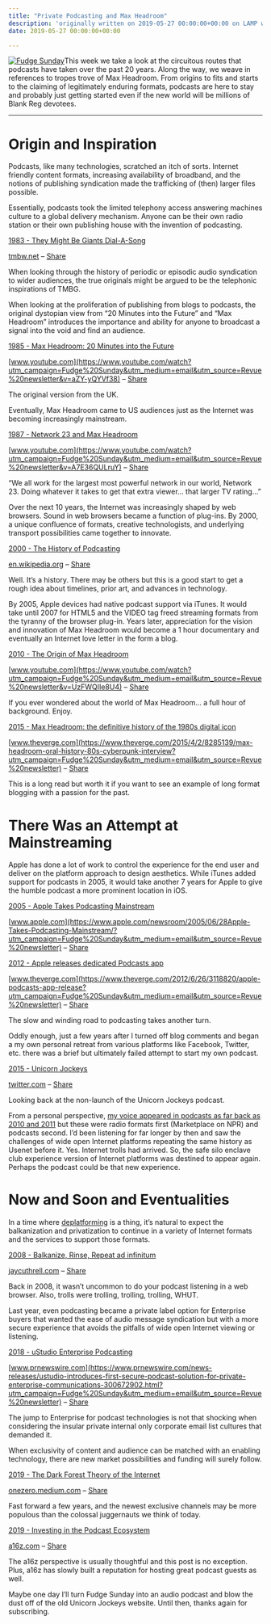 ```yaml
---
title: "Private Podcasting and Max Headroom"
description: 'originally written on 2019-05-27 00:00:00+00:00 on LAMP with vi, WordPress, Jekyll, Gatsby Cloud, Netlify, Revue, Substack, or Buttondown'
date: 2019-05-27 00:00:00+00:00

---
```


[![Fudge Sunday](https://substack.com/static/b418d00d086df167c47c3e481ad92aaa/f058b/fudgesunday.png "Fudge Sunday")](https://substackcdn.com/image/fetch/f_auto,q_auto:good,fl_progressive:steep/https%3A%2F%2Fsubstack.com%2Fstatic%2Fb418d00d086df167c47c3e481ad92aaa%2Ff058b%2Ffudgesunday.png)This week we take a look at the circuitous routes that podcasts have taken over the past 20 years. Along the way, we weave in references to tropes trove of Max Headroom. From origins to fits and starts to the claiming of legitimately enduring formats, podcasts are here to stay and probably just getting started even if the new world will be millions of Blank Reg devotees.



---

Origin and Inspiration
======================

Podcasts, like many technologies, scratched an itch of sorts. Internet friendly content formats, increasing availability of broadband, and the notions of publishing syndication made the trafficking of (then) larger files possible.

Essentially, podcasts took the limited telephony access answering machines culture to a global delivery mechanism. Anyone can be their own radio station or their own publishing house with the invention of podcasting.

[1983 - They Might Be Giants Dial-A-Song](http://tmbw.net/wiki/Dial-A-Song?utm_campaign=Fudge%20Sunday&utm_medium=email&utm_source=Revue%20newsletter)

[tmbw.net](http://tmbw.net/wiki/Dial-A-Song?utm_campaign=Fudge%20Sunday&utm_medium=email&utm_source=Revue%20newsletter) – [Share](http://rev.vu/oDnxqn?utm_campaign=Issue&utm_content=share&utm_medium=email&utm_source=Fudge+Sunday)

When looking through the history of periodic or episodic audio syndication to wider audiences, the true originals might be argued to be the telephonic inspirations of TMBG.

When looking at the proliferation of publishing from blogs to podcasts, the original dystopian view from “20 Minutes into the Future” and “Max Headroom” introduces the importance and ability for anyone to broadcast a signal into the void and find an audience.

[1985 - Max Headroom: 20 Minutes into the Future](https://www.youtube.com/watch?utm_campaign=Fudge%20Sunday&utm_medium=email&utm_source=Revue%20newsletter&v=aZY-yQYVf38)

[www.youtube.com](https://www.youtube.com/watch?utm_campaign=Fudge%20Sunday&utm_medium=email&utm_source=Revue%20newsletter&v=aZY-yQYVf38) – [Share](http://rev.vu/dM6QNX?utm_campaign=Issue&utm_content=share&utm_medium=email&utm_source=Fudge+Sunday)

The original version from the UK.

Eventually, Max Headroom came to US audiences just as the Internet was becoming increasingly mainstream.

[1987 - Network 23 and Max Headroom](https://www.youtube.com/watch?utm_campaign=Fudge%20Sunday&utm_medium=email&utm_source=Revue%20newsletter&v=A7E36QULruY)

[www.youtube.com](https://www.youtube.com/watch?utm_campaign=Fudge%20Sunday&utm_medium=email&utm_source=Revue%20newsletter&v=A7E36QULruY) – [Share](http://rev.vu/4KPkxa?utm_campaign=Issue&utm_content=share&utm_medium=email&utm_source=Fudge+Sunday)

“We all work for the largest most powerful network in our world, Network 23. Doing whatever it takes to get that extra viewer… that larger TV rating…”

Over the next 10 years, the Internet was increasingly shaped by web browsers. Sound in web browsers became a function of plug-ins. By 2000, a unique confluence of formats, creative technologists, and underlying transport possibilities came together to innovate.

[2000 - The History of Podcasting](https://en.wikipedia.org/wiki/History_of_podcasting?utm_campaign=Fudge%20Sunday&utm_medium=email&utm_source=Revue%20newsletter)

[en.wikipedia.org](https://en.wikipedia.org/wiki/History_of_podcasting?utm_campaign=Fudge%20Sunday&utm_medium=email&utm_source=Revue%20newsletter) – [Share](http://rev.vu/ed403J?utm_campaign=Issue&utm_content=share&utm_medium=email&utm_source=Fudge+Sunday)

Well. It’s a history. There may be others but this is a good start to get a rough idea about timelines, prior art, and advances in technology.

By 2005, Apple devices had native podcast support via iTunes. It would take until 2007 for HTML5 and the VIDEO tag freed streaming formats from the tyranny of the browser plug-in. Years later, appreciation for the vision and innovation of Max Headroom would become a 1 hour documentary and eventually an Internet love letter in the form a blog.

[2010 - The Origin of Max Headroom](https://www.youtube.com/watch?utm_campaign=Fudge%20Sunday&utm_medium=email&utm_source=Revue%20newsletter&v=UzFWQIIe8U4)

[www.youtube.com](https://www.youtube.com/watch?utm_campaign=Fudge%20Sunday&utm_medium=email&utm_source=Revue%20newsletter&v=UzFWQIIe8U4) – [Share](http://rev.vu/YlaGZ5?utm_campaign=Issue&utm_content=share&utm_medium=email&utm_source=Fudge+Sunday)

If you ever wondered about the world of Max Headroom… a full hour of background. Enjoy.

[2015 - Max Headroom: the definitive history of the 1980s digital icon](https://www.theverge.com/2015/4/2/8285139/max-headroom-oral-history-80s-cyberpunk-interview?utm_campaign=Fudge%20Sunday&utm_medium=email&utm_source=Revue%20newsletter)

[www.theverge.com](https://www.theverge.com/2015/4/2/8285139/max-headroom-oral-history-80s-cyberpunk-interview?utm_campaign=Fudge%20Sunday&utm_medium=email&utm_source=Revue%20newsletter) – [Share](http://rev.vu/4KPkxk?utm_campaign=Issue&utm_content=share&utm_medium=email&utm_source=Fudge+Sunday)

This is a long read but worth it if you want to see an example of long format blogging with a passion for the past.

There Was an Attempt at Mainstreaming
=====================================

Apple has done a lot of work to control the experience for the end user and deliver on the platform approach to design aesthetics. While iTunes added support for podcasts in 2005, it would take another 7 years for Apple to give the humble podcast a more prominent location in iOS.

[2005 - Apple Takes Podcasting Mainstream](https://www.apple.com/newsroom/2005/06/28Apple-Takes-Podcasting-Mainstream/?utm_campaign=Fudge%20Sunday&utm_medium=email&utm_source=Revue%20newsletter)

[www.apple.com](https://www.apple.com/newsroom/2005/06/28Apple-Takes-Podcasting-Mainstream/?utm_campaign=Fudge%20Sunday&utm_medium=email&utm_source=Revue%20newsletter) – [Share](http://rev.vu/raV36E?utm_campaign=Issue&utm_content=share&utm_medium=email&utm_source=Fudge+Sunday)

[2012 - Apple releases dedicated Podcasts app](https://www.theverge.com/2012/6/26/3118820/apple-podcasts-app-release?utm_campaign=Fudge%20Sunday&utm_medium=email&utm_source=Revue%20newsletter)

[www.theverge.com](https://www.theverge.com/2012/6/26/3118820/apple-podcasts-app-release?utm_campaign=Fudge%20Sunday&utm_medium=email&utm_source=Revue%20newsletter) – [Share](http://rev.vu/XGAbam?utm_campaign=Issue&utm_content=share&utm_medium=email&utm_source=Fudge+Sunday)

The slow and winding road to podcasting takes another turn.

Oddly enough, just a few years after I turned off blog comments and began a my own personal retreat from various platforms like Facebook, Twitter, etc. there was a brief but ultimately failed attempt to start my own podcast.

[2015 - Unicorn Jockeys](https://twitter.com/UnicornJockeys/status/678296062382092289?utm_campaign=Fudge%20Sunday&utm_medium=email&utm_source=Revue%20newsletter)

[twitter.com](https://twitter.com/UnicornJockeys/status/678296062382092289?utm_campaign=Fudge%20Sunday&utm_medium=email&utm_source=Revue%20newsletter) – [Share](http://rev.vu/nanxD6?utm_campaign=Issue&utm_content=share&utm_medium=email&utm_source=Fudge+Sunday)

Looking back at the non-launch of the Unicorn Jockeys podcast.

From a personal perspective, [my voice appeared in podcasts as far back as 2010 and 2011](https://jaycuthrell.com/media/?utm_campaign=Fudge%20Sunday&utm_medium=email&utm_source=Revue%20newsletter) but these were radio formats first (Marketplace on NPR) and podcasts second. I’d been listening for far longer by then and saw the challenges of wide open Internet platforms repeating the same history as Usenet before it. Yes. Internet trolls had arrived. So, the safe silo enclave club experience version of Internet platforms was destined to appear again. Perhaps the podcast could be that new experience.

Now and Soon and Eventualities
==============================

In a time where [deplatforming](https://en.wikipedia.org/wiki/Deplatforming?utm_campaign=Fudge%20Sunday&utm_medium=email&utm_source=Revue%20newsletter) is a thing, it’s natural to expect the balkanization and privatization to continue in a variety of Internet formats and the services to support those formats.

[2008 - Balkanize, Rinse, Repeat ad infinitum](/balkanize-rinse-repeat-ad-infinitum/?utm_campaign=Fudge%20Sunday&utm_medium=email&utm_source=Revue%20newsletter)

[jaycuthrell.com](balkanize-rinse-repeat-ad-infinitum/?utm_campaign=Fudge%20Sunday&utm_medium=email&utm_source=Revue%20newsletter) – [Share](http://rev.vu/3B4GN6?utm_campaign=Issue&utm_content=share&utm_medium=email&utm_source=Fudge+Sunday)

Back in 2008, it wasn’t uncommon to do your podcast listening in a web browser. Also, trolls were trolling, trolling, trolling, WHUT.

Last year, even podcasting became a private label option for Enterprise buyers that wanted the ease of audio message syndication but with a more secure experience that avoids the pitfalls of wide open Internet viewing or listening.

[2018 - uStudio Enterprise Podcasting](https://www.prnewswire.com/news-releases/ustudio-introduces-first-secure-podcast-solution-for-private-enterprise-communications-300672902.html?utm_campaign=Fudge%20Sunday&utm_medium=email&utm_source=Revue%20newsletter)

[www.prnewswire.com](https://www.prnewswire.com/news-releases/ustudio-introduces-first-secure-podcast-solution-for-private-enterprise-communications-300672902.html?utm_campaign=Fudge%20Sunday&utm_medium=email&utm_source=Revue%20newsletter) – [Share](http://rev.vu/bJ3KXd?utm_campaign=Issue&utm_content=share&utm_medium=email&utm_source=Fudge+Sunday)

The jump to Enterprise for podcast technologies is not that shocking when considering the insular private internal only corporate email list cultures that demanded it.

When exclusivity of content and audience can be matched with an enabling technology, there are new market possibilities and funding will surely follow.

[2019 - The Dark Forest Theory of the Internet](https://onezero.medium.com/the-dark-forest-theory-of-the-internet-7dc3e68a7cb1?gi=23d7ff20eafa&utm_campaign=Fudge%20Sunday&utm_medium=email&utm_source=Revue%20newsletter)

[onezero.medium.com](https://onezero.medium.com/the-dark-forest-theory-of-the-internet-7dc3e68a7cb1?gi=23d7ff20eafa&utm_campaign=Fudge%20Sunday&utm_medium=email&utm_source=Revue%20newsletter) – [Share](http://rev.vu/296Vn8?utm_campaign=Issue&utm_content=share&utm_medium=email&utm_source=Fudge+Sunday)

Fast forward a few years, and the newest exclusive channels may be more populous than the colossal juggernauts we think of today.

[2019 - Investing in the Podcast Ecosystem](https://a16z.com/2019/05/23/podcast-ecosystem-investing-2019/?utm_campaign=Fudge%20Sunday&utm_medium=email&utm_source=Revue%20newsletter)

[a16z.com](https://a16z.com/2019/05/23/podcast-ecosystem-investing-2019/?utm_campaign=Fudge%20Sunday&utm_medium=email&utm_source=Revue%20newsletter) – [Share](http://rev.vu/1DY4NX?utm_campaign=Issue&utm_content=share&utm_medium=email&utm_source=Fudge+Sunday)

The a16z perspective is usually thoughtful and this post is no exception. Plus, a16z has slowly built a reputation for hosting great podcast guests as well.

Maybe one day I’ll turn Fudge Sunday into an audio podcast and blow the dust off of the old Unicorn Jockeys website. Until then, thanks again for subscribing.


